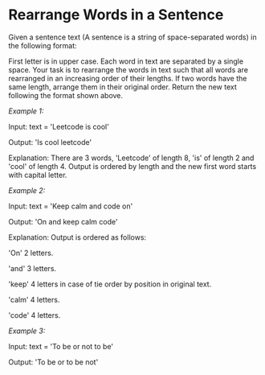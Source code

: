 # Rearrange Words in a Sentence

Given a sentence text (A sentence is a string of space-separated words) in the following format:

First letter is in upper case.
Each word in text are separated by a single space.
Your task is to rearrange the words in text such that all words are rearranged in an increasing order of their lengths. If two words have the same length, arrange them in their original order.
Return the new text following the format shown above.

*Example 1:*

Input: text = 'Leetcode is cool'

Output: 'Is cool leetcode'

Explanation: There are 3 words, 'Leetcode' of length 8, 'is' of length 2 and 'cool' of length 4.
Output is ordered by length and the new first word starts with capital letter.

*Example 2:*

Input: text = 'Keep calm and code on'

Output: 'On and keep calm code'

Explanation: Output is ordered as follows:

'On' 2 letters.

'and' 3 letters.

'keep' 4 letters in case of tie order by position in original text.

'calm' 4 letters.

'code' 4 letters.

*Example 3:*

Input: text = 'To be or not to be'

Output: 'To be or to be not'